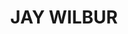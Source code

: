 ---
template: HomePage
title: JAY WILBUR
designation: VICE PRESIDENT - EPIC GAMES
description: "Plastic Wax is a shop I just love to recommend. They are a solid professional team with a keen eye for quality that gets the job done on time and on budget."
featuredImage: >-
  https://res.cloudinary.com/dhuii7xg2/image/upload/c_scale,f_auto,q_auto,w_auto/v1613385990/testimonials/Screen-Shot-2017-09-10-at-22.32_oz0jej.jp2
---